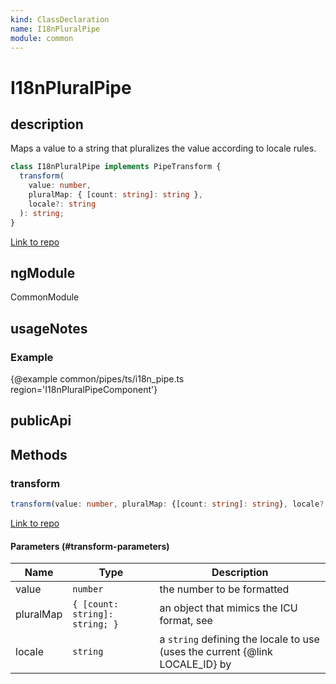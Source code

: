 ```yaml
---
kind: ClassDeclaration
name: I18nPluralPipe
module: common
---
```


# I18nPluralPipe

## description

Maps a value to a string that pluralizes the value according to locale rules.

```ts
class I18nPluralPipe implements PipeTransform {
  transform(
    value: number,
    pluralMap: { [count: string]: string },
    locale?: string
  ): string;
}
```

[Link to repo](https://github.com/timdeschryver/angular/blob/master/packages/common/src/pipes/i18n_plural_pipe.ts#L31-L53)

## ngModule

CommonModule

## usageNotes

### Example

{@example common/pipes/ts/i18n_pipe.ts region='I18nPluralPipeComponent'}

## publicApi

## Methods

### transform

```ts
transform(value: number, pluralMap: {[count: string]: string}, locale?: string): string;
```

[Link to repo](https://github.com/timdeschryver/angular/blob/master/packages/common/src/pipes/i18n_plural_pipe.ts#L42-L52)

#### Parameters (#transform-parameters)

| Name      | Type                           | Description                                                                  |
| --------- | ------------------------------ | ---------------------------------------------------------------------------- |
| value     | `number`                       | the number to be formatted                                                   |
| pluralMap | `{ [count: string]: string; }` | an object that mimics the ICU format, see                                    |
| locale    | `string`                       | a `string` defining the locale to use (uses the current {@link LOCALE_ID} by |
